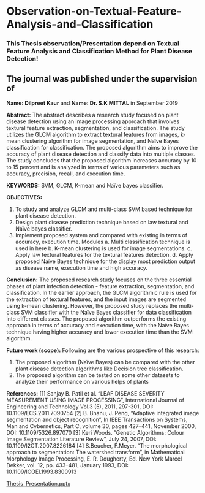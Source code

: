 # Observation-on-Textual-Feature-Analysis-and-Classification

### This Thesis observation/Presentation depend on Textual Feature Analysis and Classification Method for Plant Disease Detection!


## The journal was published under the supervision of
  **Name: Dilpreet Kaur**
    and
  **Name: Dr. S.K MITTAL**
    in September 2019


**Abstract:** The abstract describes a research study focused on plant disease detection using an image processing approach that involves textural feature extraction, segmentation, and classification. The study utilizes the GLCM algorithm to extract textural features from images, k-mean clustering algorithm for image segmentation, and Naïve Bayes classification for classification. The proposed algorithm aims to improve the accuracy of plant disease detection and classify data into multiple classes. The study concludes that the proposed algorithm increases accuracy by 10 to 15 percent and is analyzed in terms of various parameters such as accuracy, precision, recall, and execution time.


**KEYWORDS:** SVM, GLCM, K-mean and Naïve bayes classifier.


**OBJECTIVES:**
1. To study and analyze GLCM and multi-class SVM based technique for plant disease detection.
2. Design plant disease prediction technique based on law textural and Naïve bayes classifier.
3. Implement proposed system and compared with existing in terms of accuracy, execution time.
Modules
  a. Multi classification technique is used in here
  b. K-mean clustering is used for image segmentations.
  c. Apply law textural features for the textural features detection.
  d. Apply proposed Naïve Bayes technique for the display most prediction output as disease name, execution
     time and high accuracy.


**Conclusion:** The proposed research study focuses on the three essential phases of plant infection detection - feature extraction, segmentation, and classification. In the earlier approach, the GLCM algorithmic rule is used for the extraction of textural features, and the input images are segmented using k-mean clustering. However, the proposed study replaces the multi-class SVM classifier with the Naïve Bayes classifier for data classification into different classes. The proposed algorithm outperforms the existing approach in terms of accuracy and execution time, with the Naïve Bayes technique having higher accuracy and lower execution time than the SVM algorithm.


**Future work (scope):**
Following are the various prospective of this research:

1. The proposed algorithm (Naïve Bayes) can be compared with the other plant disease detection algorithms like Decision
   tree classification.
2. The proposed algorithm can be tested on some other datasets to analyze their performance on various helps of plants


**References:**
[1] Sanjay B. Patil et al. “LEAF DISEASE SEVERITY MEASUREMENT USING IMAGE PROCESSING”, International Journal of Engineering and Technology Vol.3 (5), 2011, 297-301,       DOI: 10.1109/ECS.2011.7090754
[2] B. Bhanu, J. Peng, “Adaptive integrated image segmentation and object recognition”, In IEEE Transactions on Systems, Man and Cybernetics, Part C, volume 30, pages     427–441, November 2000, DOI: 10.1109/5326.897070
[3] Keri Woods. ”Genetic Algorithms: Colour Image Segmentation Literature Review”, July 24, 2007, DOI: 10.1109/I2CT.2007.8226184
[4] S.Beucher, F.Meyer. “The morphological approach to segmentation: The watershed transform”, in Mathematical
    Morphology Image Processing, E. R. Dougherty, Ed. New York Marcel Dekker, vol. 12, pp. 433–481, January 1993, DOI: 10.1109/ICOEI.1993.8300913






[Thesis_Presentation.pptx](https://github.com/Nirnoy0/Observation-on-Textual-Feature-Analysis-and-Classification/files/11130079/Thesis_Presentation.pptx)
